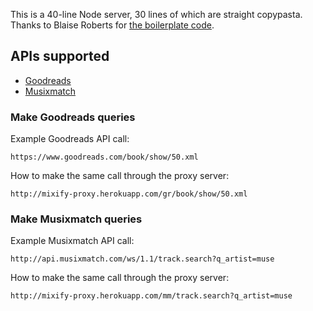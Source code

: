 This is a 40-line Node server, 30 lines of which are straight copypasta. Thanks to Blaise Roberts for [the boilerplate code](https://github.com/BlaiseRoberts/proxy-server).

## APIs supported

- [Goodreads](https://www.goodreads.com/api)
- [Musixmatch](https://developer.musixmatch.com/documentation)

### Make Goodreads queries

Example Goodreads API call: 
```
https://www.goodreads.com/book/show/50.xml
```

How to make the same call through the proxy server:
```
http://mixify-proxy.herokuapp.com/gr/book/show/50.xml
```

### Make Musixmatch queries

Example Musixmatch API call: 
```
http://api.musixmatch.com/ws/1.1/track.search?q_artist=muse
```

How to make the same call through the proxy server:
```
http://mixify-proxy.herokuapp.com/mm/track.search?q_artist=muse
```